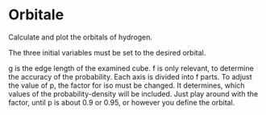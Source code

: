 # Orbitale
Calculate and plot the orbitals of hydrogen. 

The three initial variables must be set to the desired orbital. 

g is the edge length of the examined cube.
f is only relevant, to determine the accuracy of the probability. Each axis is divided into f parts. 
To adjust the value of p, the factor for iso must be changed. It determines, which values of the probability-density will be included. Just play around with the factor, until p is about 0.9 or 0.95, or however you define the orbital.

